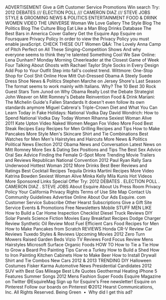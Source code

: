 ADVERTISEMENT Give a Gift Customer Service Promotions Win search Try: 2012 DEBATES /// ELECTION POLL /// CAMERON DIAZ /// STEVE JOBS STYLE & GROOMING NEWS & POLITICS ENTERTAINMENT FOOD & DRINK WOMEN VIDEO THE UNIVERSE Woman We Love Gallery The Style Blog The Politics Blog The Culture Blog Eat Like a Man Blog Drinks Database The Best Bars in America Cover Gallery Get the Esquire App Esquire on Foursquare Privacy Policy In order to view the Privacy Policy you must enable javaScript. CHECK THESE OUT Women Q&A: The Lovely Anna Camp of Pitch Perfect on All These Singing-Competition Shows And why everyone seems to think they're talented Something Cool We Saw Online: Lena Dunham? Monday Morning Cheerleader at the Closest Game of Week Four Talking About Ghosts with Rachael Taylor Style Socks in Every Design Add Pop to Your Outfit Step into fall's coolest trend. Wittmore: One-Stop Shop for Cool Shit Online How Mitt Out-Dressed Obama A Steely Suede Dress Shoe News & Politics Stephen Marche on Jersey Shore's Last Season The format seems to work mainly with Italians. Why? The 10 Best 30 Rock Guest Stars Tom Junod on Why Obama Really Lost the Debate Strategist John Weaver on Mitt Romney's Debate Reinvention Food & Drink Mariani: The Michelin Guide's Fallen Standards It doesn't even follow its own standards anymore Miguel Cabrera's Triple-Crown Diet and What You Can Learn Today in Fake Holidays: National Vodka Day David Wondrich: How to Spend National Vodka Day Today Women Rihanna Sexiest Woman Alive 2011 Kate Upton Video Naked Women Megan Fox Video More Food Best Steak Recipes Easy Recipes for Men Grilling Recipes and Tips How to Make Pancakes More Style Men's Skincare Shirt and Tie Combinations Best Watches for Men Men's Hairstyles and Haircuts More News & Politics Political News Election 2012 Obama News and Conversation Latest News on Mitt Romney More Sex & Dating Sex Positions and Tips The Best Sex Advice Oral Sex Advice Finding the Female G-Spot More Trending Movie Trailers and Reviews Republican National Convention 2012 Paul Ryan Rally Sara Underwood Hottest Woman 2012 More Drinks Best Beer Reviews and Ratings Best Cocktail Recipes Tequila Drinks Martini Recipes More Video Katrina Bowden Sexiest Woman Alive Minka Kelly Mila Kunis Hot Videos More Sponsored Links Special Offer Try: 2012 DEBATES . ELECTION POLL . CAMERON DIAZ . STEVE JOBS About Esquire About Us Press Room Privacy Policy Your California Privacy Rights Terms of Use Site Map Contact Us Community Guidelines Advertise Online About Our Ads Esquire. com Customer Service Subscribe Other Hearst Subscriptions Give a Gift Site Service Events & Promotions Free Newsletters Mobile STUFF MEN LIKE How to Build a Car Home Inspection Checklist Diesel Truck Reviews DIY Solar Panels Science Fiction Movies Easy Breakfast Recipes Dodge Charger Review Synthetic Oil Review Most Fuel Efficient Cars Food Recipes for Men How to Make Pancakes from Scratch REVIEWS Honda CR-V Review Car Reviews Tuxedo Styles & Reviews Upcoming Movies 2012 Zero Turn Mowers Raised Garden Beds Vizio TV Reviews Ford Focus Review Mens Hairstyles Microsoft Surface Organic Foods HOW TO How to Tie a Tie How to Grow a Beard Pro Painting Tips Carve a Turkey How to Build a Shed How to Iron Painting Kitchen Cabinets How to Make Beer How to Install Drywall Shirt and Tie Combos New Cars 2012 & 2013 TRENDING DIY Halloween Costumes Fisker Karma Automotive News Presidential Candidates 2012 SUV with Best Gas Mileage Best Life Quotes Geothermal Heating iPhone 5 Features Summer Songs 2012 Mens Fashion Super Foods Esquire Magazine on Twitter @EsquireMag Sign up for Esquire's Free newsletter! Esquire on Pinterest Follow our boards on Pinterest ©2012 Hearst Communications, Inc. All Rights Reserved. Being Green  •  Why did I get this ad?